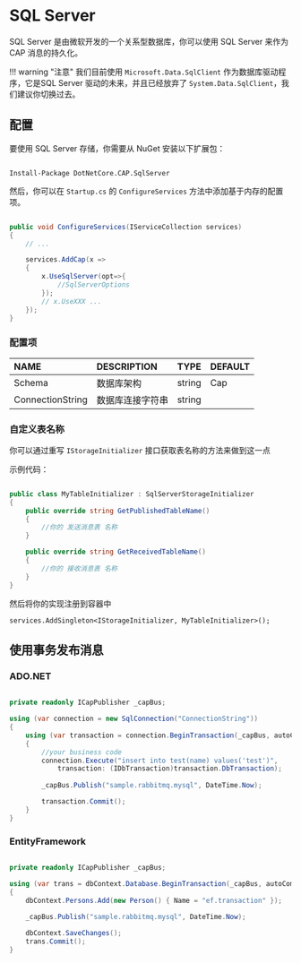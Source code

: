 # SQL Server

SQL Server 是由微软开发的一个关系型数据库，你可以使用 SQL Server 来作为 CAP 消息的持久化。

!!! warning "注意"
    我们目前使用 `Microsoft.Data.SqlClient` 作为数据库驱动程序，它是SQL Server 驱动的未来，并且已经放弃了 `System.Data.SqlClient`，我们建议你切换过去。

## 配置

要使用 SQL Server 存储，你需要从 NuGet 安装以下扩展包：

```shell

Install-Package DotNetCore.CAP.SqlServer

```

然后，你可以在 `Startup.cs` 的 `ConfigureServices` 方法中添加基于内存的配置项。

```csharp

public void ConfigureServices(IServiceCollection services)
{
    // ...

    services.AddCap(x =>
    {
        x.UseSqlServer(opt=>{
            //SqlServerOptions
        }); 
        // x.UseXXX ...
    });
}

```

### 配置项

NAME | DESCRIPTION | TYPE | DEFAULT
:---|:---|---|:---
Schema | 数据库架构 | string | Cap
ConnectionString | 数据库连接字符串 | string | 

### 自定义表名称

你可以通过重写 `IStorageInitializer` 接口获取表名称的方法来做到这一点

示例代码：

```C#

public class MyTableInitializer : SqlServerStorageInitializer
{
    public override string GetPublishedTableName()
    {
        //你的 发送消息表 名称
    }

    public override string GetReceivedTableName()
    {
        //你的 接收消息表 名称
    }
}
```
然后将你的实现注册到容器中

```
services.AddSingleton<IStorageInitializer, MyTableInitializer>();
```

## 使用事务发布消息

### ADO.NET 

```csharp

private readonly ICapPublisher _capBus;

using (var connection = new SqlConnection("ConnectionString"))
{
    using (var transaction = connection.BeginTransaction(_capBus, autoCommit: false))
    {
        //your business code
        connection.Execute("insert into test(name) values('test')", 
            transaction: (IDbTransaction)transaction.DbTransaction);
        
        _capBus.Publish("sample.rabbitmq.mysql", DateTime.Now);

        transaction.Commit();
    }
}
```

### EntityFramework

```csharp

private readonly ICapPublisher _capBus;

using (var trans = dbContext.Database.BeginTransaction(_capBus, autoCommit: false))
{
    dbContext.Persons.Add(new Person() { Name = "ef.transaction" });
    
    _capBus.Publish("sample.rabbitmq.mysql", DateTime.Now);

    dbContext.SaveChanges();
    trans.Commit();
}

```
